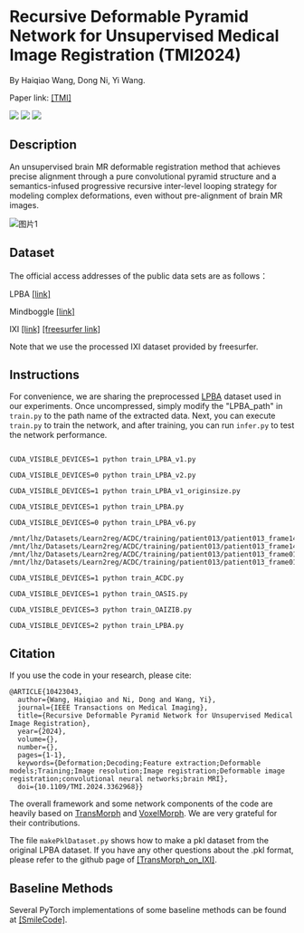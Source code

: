 # Recursive Deformable Pyramid Network for Unsupervised Medical Image Registration (TMI2024)

By Haiqiao Wang, Dong Ni, Yi Wang.

Paper link: [[TMI]](https://ieeexplore.ieee.org/document/10423043)

<a href="https://www.python.org/"><img src="https://img.shields.io/badge/Python-3.9-ff69b4.svg" /></a>
<a href= "https://pytorch.org/"> <img src="https://img.shields.io/badge/PyTorch-11.3-2BAF2B.svg" /></a>
<a href="https://opensource.org/licenses/MIT"><img src="https://img.shields.io/badge/License-MIT-yellow.svg"></a>
## Description
An unsupervised brain MR deformable registration method that achieves precise alignment through a pure convolutional pyramid structure and a semantics-infused progressive recursive inter-level looping strategy for modeling complex deformations, even without pre-alignment of brain MR images.

![图片1](https://github.com/ZAX130/RDP/assets/43944700/66c3058f-7d9c-499c-8017-40c62240f4d7)


## Dataset
The official access addresses of the public data sets are as follows：

LPBA [[link]](https://resource.loni.usc.edu/resources/atlases-downloads/) 

Mindboggle [[link]](https://osf.io/yhkde/)

IXI [[link]](https://surfer.nmr.mgh.harvard.edu/pub/data/) [[freesurfer link]](https://surfer.nmr.mgh.harvard.edu/pub/data/ixi/)

Note that we use the processed IXI dataset provided by freesurfer.

## Instructions
For convenience, we are sharing the preprocessed [LPBA](https://drive.usercontent.google.com/download?id=1mFzZDn2qPAiP1ByGZ7EbsvEmm6vrS5WO&export=download&authuser=0) dataset used in our experiments. Once uncompressed, simply modify the "LPBA_path" in `train.py` to the path name of the extracted data. Next, you can execute `train.py` to train the network, and after training, you can run `infer.py` to test the network performance.

```

CUDA_VISIBLE_DEVICES=1 python train_LPBA_v1.py

CUDA_VISIBLE_DEVICES=0 python train_LPBA_v2.py

CUDA_VISIBLE_DEVICES=1 python train_LPBA_v1_originsize.py

CUDA_VISIBLE_DEVICES=1 python train_LPBA.py 

CUDA_VISIBLE_DEVICES=0 python train_LPBA_v6.py

/mnt/lhz/Datasets/Learn2reg/ACDC/training/patient013/patient013_frame14.nii.gz /mnt/lhz/Datasets/Learn2reg/ACDC/training/patient013/patient013_frame14_gt.nii.gz /mnt/lhz/Datasets/Learn2reg/ACDC/training/patient013/patient013_frame01.nii.gz /mnt/lhz/Datasets/Learn2reg/ACDC/training/patient013/patient013_frame01_gt.nii.gz

CUDA_VISIBLE_DEVICES=1 python train_ACDC.py

CUDA_VISIBLE_DEVICES=1 python train_OASIS.py

CUDA_VISIBLE_DEVICES=3 python train_OAIZIB.py

CUDA_VISIBLE_DEVICES=2 python train_LPBA.py

```

## Citation
If you use the code in your research, please cite:
```
@ARTICLE{10423043,
  author={Wang, Haiqiao and Ni, Dong and Wang, Yi},
  journal={IEEE Transactions on Medical Imaging}, 
  title={Recursive Deformable Pyramid Network for Unsupervised Medical Image Registration}, 
  year={2024},
  volume={},
  number={},
  pages={1-1},
  keywords={Deformation;Decoding;Feature extraction;Deformable models;Training;Image resolution;Image registration;Deformable image registration;convolutional neural networks;brain MRI},
  doi={10.1109/TMI.2024.3362968}}
```
The overall framework and some network components of the code are heavily based on [TransMorph](https://github.com/junyuchen245/TransMorph_Transformer_for_Medical_Image_Registration) and [VoxelMorph](https://github.com/voxelmorph/voxelmorph). We are very grateful for their contributions.

The file `makePklDataset.py` shows how to make a pkl dataset from the original LPBA dataset. If you have any other questions about the .pkl format, please refer to the github page of [[TransMorph_on_IXI]](https://github.com/junyuchen245/TransMorph_Transformer_for_Medical_Image_Registration/blob/main/IXI/TransMorph_on_IXI.md). 

## Baseline Methods
Several PyTorch implementations of some baseline methods can be found at [[SmileCode]](https://github.com/ZAX130/SmileCode/tree/main).
